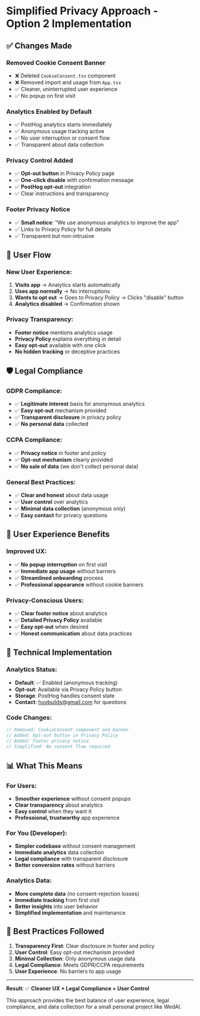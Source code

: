 # Simplified Privacy Approach - Option 2 Implementation

## ✅ Changes Made

### **Removed Cookie Consent Banner**
- ❌ Deleted `CookieConsent.tsx` component
- ❌ Removed import and usage from `App.tsx`
- ✅ Cleaner, uninterrupted user experience
- ✅ No popup on first visit

### **Analytics Enabled by Default**
- ✅ PostHog analytics starts immediately
- ✅ Anonymous usage tracking active
- ✅ No user interruption or consent flow
- ✅ Transparent about data collection

### **Privacy Control Added**
- ✅ **Opt-out button** in Privacy Policy page
- ✅ **One-click disable** with confirmation message
- ✅ **PostHog opt-out** integration
- ✅ Clear instructions and transparency

### **Footer Privacy Notice**
- ✅ **Small notice**: "We use anonymous analytics to improve the app"
- ✅ Links to Privacy Policy for full details
- ✅ Transparent but non-intrusive

## 🔗 User Flow

### **New User Experience:**
1. **Visits app** → Analytics starts automatically
2. **Uses app normally** → No interruptions
3. **Wants to opt out** → Goes to Privacy Policy → Clicks "disable" button
4. **Analytics disabled** → Confirmation shown

### **Privacy Transparency:**
- **Footer notice** mentions analytics usage
- **Privacy Policy** explains everything in detail
- **Easy opt-out** available with one click
- **No hidden tracking** or deceptive practices

## 🛡️ Legal Compliance

### **GDPR Compliance:**
- ✅ **Legitimate interest** basis for anonymous analytics
- ✅ **Easy opt-out** mechanism provided
- ✅ **Transparent disclosure** in privacy policy
- ✅ **No personal data** collected

### **CCPA Compliance:**
- ✅ **Privacy notice** in footer and policy
- ✅ **Opt-out mechanism** clearly provided
- ✅ **No sale of data** (we don't collect personal data)

### **General Best Practices:**
- ✅ **Clear and honest** about data usage
- ✅ **User control** over analytics
- ✅ **Minimal data collection** (anonymous only)
- ✅ **Easy contact** for privacy questions

## 📱 User Experience Benefits

### **Improved UX:**
- ✅ **No popup interruption** on first visit
- ✅ **Immediate app usage** without barriers
- ✅ **Streamlined onboarding** process
- ✅ **Professional appearance** without cookie banners

### **Privacy-Conscious Users:**
- ✅ **Clear footer notice** about analytics
- ✅ **Detailed Privacy Policy** available
- ✅ **Easy opt-out** when desired
- ✅ **Honest communication** about data practices

## 🔧 Technical Implementation

### **Analytics Status:**
- **Default**: ✅ Enabled (anonymous tracking)
- **Opt-out**: Available via Privacy Policy button
- **Storage**: PostHog handles consent state
- **Contact**: huybuilds@gmail.com for questions

### **Code Changes:**
```typescript
// Removed: CookieConsent component and banner
// Added: Opt-out button in Privacy Policy
// Added: Footer privacy notice
// Simplified: No consent flow required
```

## 📊 What This Means

### **For Users:**
- **Smoother experience** without consent popups
- **Clear transparency** about analytics
- **Easy control** when they want it
- **Professional, trustworthy** app experience

### **For You (Developer):**
- **Simpler codebase** without consent management
- **Immediate analytics** data collection
- **Legal compliance** with transparent disclosure
- **Better conversion rates** without barriers

### **Analytics Data:**
- **More complete data** (no consent-rejection losses)
- **Immediate tracking** from first visit
- **Better insights** into user behavior
- **Simplified implementation** and maintenance

## 🎯 Best Practices Followed

1. **Transparency First**: Clear disclosure in footer and policy
2. **User Control**: Easy opt-out mechanism provided
3. **Minimal Collection**: Only anonymous usage data
4. **Legal Compliance**: Meets GDPR/CCPA requirements
5. **User Experience**: No barriers to app usage

---

**Result**: ✅ **Cleaner UX + Legal Compliance + User Control**

This approach provides the best balance of user experience, legal compliance, and data collection for a small personal project like WedAI.